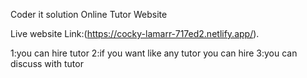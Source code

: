 Coder it solution Online Tutor Website

Live website Link:(https://cocky-lamarr-717ed2.netlify.app/).

1:you can hire tutor
2:if you want like any tutor you can hire 
3:you can discuss with tutor 